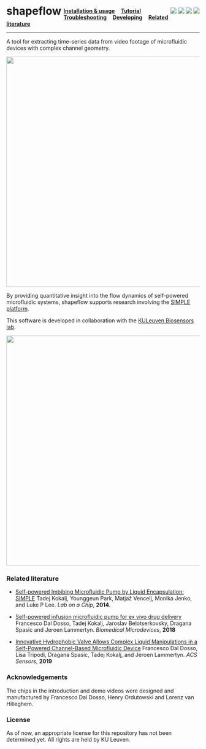
<div style="float: left; font-size: 2em; font-weight: bold; margin-top: -8px;">
    shapeflow
</div>
<div style="float: right">
    <img src="https://travis-ci.org/ybnd/shapeflow.svg?branch=master"/>
    <img src="https://readthedocs.org/projects/shapeflow/badge/?version=latest"/>
    <img src="https://codecov.io/gh/ybnd/shapeflow/branch/master/graph/badge.svg"/>
    <img src="https://zenodo.org/badge/296610947.svg"/>
</div>

<div style="width: 100%; display: block; margin-left: auto; margin-right: auto">
	<a href="https://shapeflow.readthedocs.io/en/latest/index.html#installation-usage" style="padding: 6px; "><b>Installation &amp; usage</b></a>
	<a href="https://shapeflow.readthedocs.io/en/latest/tutorial.html" style="padding: 6px; "><b>Tutorial</b></a>
	<a href="https://shapeflow.readthedocs.io/en/latest/troubleshooting.html" style="padding: 6px; "><b>Troubleshooting</b></a>
	<a href="https://shapeflow.readthedocs.io/en/latest/developing.html" style="padding: 6px; ;"><b>Developing</b></a>
	<a href="#Related-literature" style="padding: 6px; "><b>Related literature</b></a>
</div>
<hr/>

A tool for extracting time-series data from video footage of microfluidic devices with complex channel geometry.

<div align="center"><img src="https://i.postimg.cc/xTMZzYnj/abstract5-720x540.gif" width="600px"/></div>

By providing quantitative insight into the flow dynamics of self-powered microfluidic systems, shapeflow supports research involving the [SIMPLE platform](https://www.biw.kuleuven.be/biosyst/mebios/biosensors-group/research-topics/Microfluidics_folder/simple-platform). 

This software is developed in collaboration with the [KULeuven Biosensors lab](https://twitter.com/KULBiosensors).

<div align="center"><img src="https://i.postimg.cc/W3qF15rK/demo-final-30fps-600x400.gif" width="600px"/></div>

### Related literature

* [Self-powered Imbibing Microfluidic Pump by Liquid Encapsulation: SIMPLE](https://doi.org/10.1039/C4LC00920G)
  Tadej Kokalj, Younggeun Park, Matjaž Vencelj, Monika Jenko, and Luke P Lee. *Lab on a Chip*, **2014**. 
  
* [Self-powered infusion microfluidic pump for ex vivo drug delivery](https://doi.org/10.1007/s10544-018-0289-1)
  Francesco Dal Dosso, Tadej Kokalj, Jaroslav Belotserkovsky, Dragana Spasic and Jeroen Lammertyn. *Biomedical Microdevices*, **2018**

* [Innovative Hydrophobic Valve Allows Complex Liquid Manipulations in a Self-Powered Channel-Based Microfluidic Device](https://doi.org/10.1021/acssensors.8b01555)
  Francesco Dal Dosso, Lisa Tripodi, Dragana Spasic, Tadej Kokalj, and Jeroen Lammertyn. *ACS Sensors*, **2019**

### Acknowledgements

The chips in the introduction and demo videos were designed and manufactured by Francesco Dal Dosso, Henry Ordutowski and Lorenz van Hilleghem.

### License

As of now, an appropriate license for this repository has not been determined yet. All rights are held by KU Leuven.
